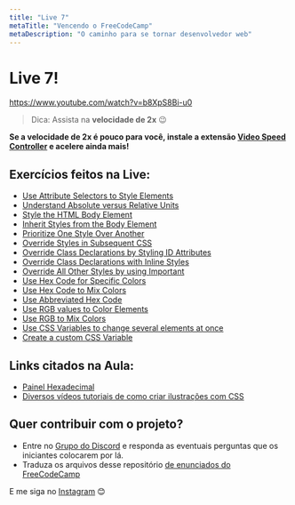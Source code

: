 ```yaml
---
title: "Live 7"
metaTitle: "Vencendo o FreeCodeCamp"
metaDescription: "O caminho para se tornar desenvolvedor web"
---
```


# Live 7!

https://www.youtube.com/watch?v=b8XpS8Bi-u0

> Dica: Assista na **velocidade de 2x** 😉

**Se a velocidade de 2x é pouco para você, instale a extensão [Video Speed Controller](http://bit.ly/2YjPJn2) e acelere ainda mais!**

## Exercícios feitos na Live: 

-   [Use Attribute Selectors to Style Elements](https://www.freecodecamp.org/learn/responsive-web-design/basic-css/use-attribute-selectors-to-style-elements)
-   [Understand Absolute versus Relative Units](https://www.freecodecamp.org/learn/responsive-web-design/basic-css/understand-absolute-versus-relative-units)
-   [Style the HTML Body Element](https://www.freecodecamp.org/learn/responsive-web-design/basic-css/style-the-html-body-element)
-   [Inherit Styles from the Body Element](https://www.freecodecamp.org/learn/responsive-web-design/basic-css/inherit-styles-from-the-body-element)
-   [Prioritize One Style Over Another](https://www.freecodecamp.org/learn/responsive-web-design/basic-css/prioritize-one-style-over-another)
-   [Override Styles in Subsequent CSS](https://www.freecodecamp.org/learn/responsive-web-design/basic-css/override-styles-in-subsequent-css)
-   [Override Class Declarations by Styling ID Attributes](https://www.freecodecamp.org/learn/responsive-web-design/basic-css/override-class-declarations-by-styling-id-attributes)
-   [Override Class Declarations with Inline Styles](https://www.freecodecamp.org/learn/responsive-web-design/basic-css/override-class-declarations-with-inline-styles)
-   [Override All Other Styles by using Important](https://www.freecodecamp.org/learn/responsive-web-design/basic-css/override-all-other-styles-by-using-important)
-   [Use Hex Code for Specific Colors](https://www.freecodecamp.org/learn/responsive-web-design/basic-css/use-hex-code-for-specific-colors)
-   [Use Hex Code to Mix Colors](https://www.freecodecamp.org/learn/responsive-web-design/basic-css/use-hex-code-to-mix-colors)
-   [Use Abbreviated Hex Code](https://www.freecodecamp.org/learn/responsive-web-design/basic-css/use-abbreviated-hex-code)
-   [Use RGB values to Color Elements](https://www.freecodecamp.org/learn/responsive-web-design/basic-css/use-rgb-values-to-color-elements)
-   [Use RGB to Mix Colors](https://www.freecodecamp.org/learn/responsive-web-design/basic-css/use-rgb-to-mix-colors)
-   [Use CSS Variables to change several elements at once](https://www.freecodecamp.org/learn/responsive-web-design/basic-css/use-css-variables-to-change-several-elements-at-once)
-   [Create a custom CSS Variable](https://www.freecodecamp.org/learn/responsive-web-design/basic-css/create-a-custom-css-variable)


## Links citados na Aula: 

- [Painel Hexadecimal](https://www.w3schools.com/Colors/colors_hexadecimal.asp)
- [Diversos vídeos tutoriais de como criar ilustrações com CSS](https://www.youtube.com/c/CodingArtist/videos)


## Quer contribuir com o projeto?

- Entre no [Grupo do Discord](https://bit.ly/discord-reativa) e responda as eventuais perguntas que os iniciantes colocarem por lá.
- Traduza os arquivos desse repositório [de enunciados do FreeCodeCamp](https://github.com/reativa/traducao-freecodecamp)

E me siga no [Instagram](http://bit.ly/pauloluan-insta) 😊
